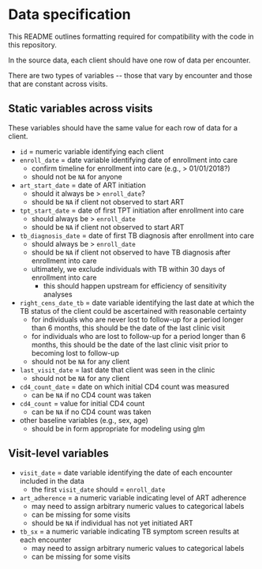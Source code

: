# Data specification

This README outlines formatting required for compatibility with the code in this repository. 

In the source data, each client should have one row of data per encounter.

There are two types of variables -- those that vary by encounter and those that are constant across visits.

## Static variables across visits

These variables should have the same value for each row of data for a client.

- `id` = numeric variable identifying each client
- `enroll_date` = date variable identifying date of enrollment into care
	- confirm timeline for enrollment into care (e.g., > 01/01/2018?)
	- should not be `NA` for anyone
- `art_start_date` = date of ART initiation
	- should it always be > `enroll_date`?
	- should be `NA` if client not observed to start ART
- `tpt_start_date` = date of first TPT initiation after enrollment into care
	- should always be > `enroll_date`
	- should be `NA` if client not observed to start ART
- `tb_diagnosis_date` = date of first TB diagnosis after enrollment into care
	- should always be > `enroll_date`
	- should be `NA` if client not observed to have TB diagnosis after enrollment into care
	- ultimately, we exclude individuals with TB within 30 days of enrollment into care
		- this should happen upstream for efficiency of sensitivity analyses
- `right_cens_date_tb` = date variable identifying the last date at which the TB status of the client could be ascertained with reasonable certainty
	- for individuals who are never lost to follow-up for a period longer than 6 months, this should be the date of the last clinic visit
	- for individuals who are lost to follow-up for a period longer than 6 months, this should be the date of the last clinic visit prior to becoming lost to follow-up
	- should not be `NA` for any client
- `last_visit_date` = last date that client was seen in the clinic
	- should not be `NA` for any client
- `cd4_count_date` = date on which initial CD4 count was measured
	- can be `NA` if no CD4 count was taken
- `cd4_count` = value for initial CD4 count 
	- can be `NA` if no CD4 count was taken
- other baseline variables (e.g., sex, age) 
	- should be in form appropriate for modeling using glm

## Visit-level variables

- `visit_date` = date variable identifying the date of each encounter included in the data
	- the first `visit_date` should = `enroll_date`
- `art_adherence` = a numeric variable indicating level of ART adherence
	- may need to assign arbitrary numeric values to categorical labels
	- can be missing for some visits
	- should be `NA` if individual has not yet initiated ART 
- `tb_sx` = a numeric variable indicating TB symptom screen results at each encounter
	- may need to assign arbitrary numeric values to categorical labels
	- can be missing for some visits
